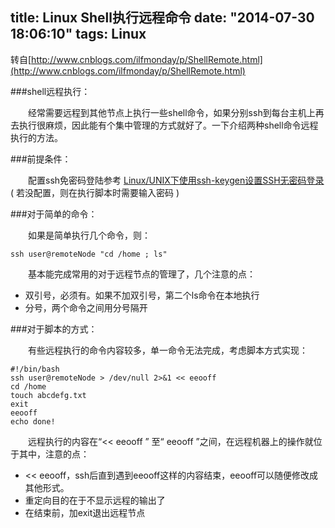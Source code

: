 title: Linux Shell执行远程命令
date: "2014-07-30 18:06:10"
tags: Linux
---
转自[http://www.cnblogs.com/ilfmonday/p/ShellRemote.html](http://www.cnblogs.com/ilfmonday/p/ShellRemote.html)

###shell远程执行：

　　经常需要远程到其他节点上执行一些shell命令，如果分别ssh到每台主机上再去执行很麻烦，因此能有个集中管理的方式就好了。一下介绍两种shell命令远程执行的方法。

###前提条件：

　　配置ssh免密码登陆参考 [Linux/UNIX下使用ssh-keygen设置SSH无密码登录](http://blog.csdn.net/leexide/article/details/17252369) ( 若没配置，则在执行脚本时需要输入密码 )

###对于简单的命令：

　　如果是简单执行几个命令，则：

```
ssh user@remoteNode "cd /home ; ls"
```

　　基本能完成常用的对于远程节点的管理了，几个注意的点：

* 双引号，必须有。如果不加双引号，第二个ls命令在本地执行
* 分号，两个命令之间用分号隔开

###对于脚本的方式：

　　有些远程执行的命令内容较多，单一命令无法完成，考虑脚本方式实现：

```
#!/bin/bash
ssh user@remoteNode > /dev/null 2>&1 << eeooff
cd /home
touch abcdefg.txt
exit
eeooff
echo done!
```

　　远程执行的内容在“<< eeooff ” 至“ eeooff ”之间，在远程机器上的操作就位于其中，注意的点：

* << eeooff，ssh后直到遇到eeooff这样的内容结束，eeooff可以随便修改成其他形式。
* 重定向目的在于不显示远程的输出了
* 在结束前，加exit退出远程节点

